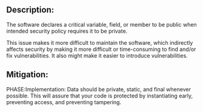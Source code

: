 ## Description:

The software declares a critical variable, field, or member to be public when intended security policy requires it to be private.

This issue makes it more difficult to maintain the software, which indirectly affects security by making it more difficult or time-consuming to find and/or fix vulnerabilities. It also might make it easier to introduce vulnerabilities.

## Mitigation:


PHASE:Implementation:
Data should be private, static, and final whenever possible. This will assure that your code is protected by instantiating early, preventing access, and preventing tampering.

